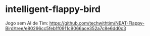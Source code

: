 # intelligent-flappy-bird

Jogo sem AI de Tim: https://github.com/techwithtim/NEAT-Flappy-Bird/tree/e80296cc5feb1f0911c9066ace352a7c8e6dd0c3
